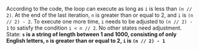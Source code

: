 According to the code, the loop can execute as long as `i` is less than `(n // 2)`. At the end of the last iteration, `n` is greater than or equal to 2, and `i` is `(n // 2) - 2`. To execute one more time, `i` needs to be adjusted to `(n // 2) - 1` to satisfy the condition `i < n // 2`. No other states need adjustment.
State: **`s` is a string of length between 1 and 1000, consisting of only English letters, `n` is greater than or equal to 2, `i` is `(n // 2) - 1`**